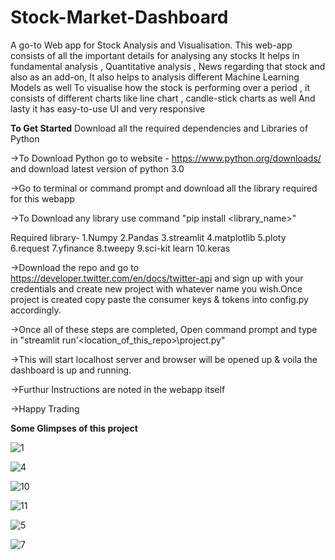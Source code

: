 # Stock-Market-Dashboard
A go-to Web app for Stock Analysis and Visualisation. This web-app consists of all the important details for analysing any stocks
It helps in fundamental analysis , Quantitative analysis , News regarding that stock and also as an add-on, It also helps to analysis  different  Machine Learning  Models as well
To visualise how the stock is performing over a period , it consists of different  charts like line chart , candle-stick charts as well
And lasty it has easy-to-use UI and very responsive 

**To Get Started**
Download all the required dependencies and Libraries of Python 

->To Download Python go to website - https://www.python.org/downloads/ and download  latest version of python 3.0

->Go to terminal  or command prompt and download all the library required for this webapp

->To Download any library use command "pip install <library_name>"

Required library- 
1.Numpy 
2.Pandas
3.streamlit
4.matplotlib
5.ploty
6.request 
7.yfinance
8.tweepy 
9.sci-kit learn
10.keras

->Download  the repo and go to https://developer.twitter.com/en/docs/twitter-api and sign up with your credentials and create new project with whatever name you wish.Once project is created copy paste the consumer  keys & tokens into config.py accordingly.

->Once all of these steps are completed, Open command prompt and type in "streamlit run'<location_of_this_repo>\project.py"

->This will start localhost server and browser will be opened up & voila the dashboard is up and running.

->Furthur Instructions are noted in the webapp itself

->Happy Trading


**Some Glimpses of this project**

![1](https://user-images.githubusercontent.com/58827015/129670253-41ab6708-e612-4fa5-8e7d-cd521335113e.JPG)


![4](https://user-images.githubusercontent.com/58827015/129670288-1e4c0f71-2e9d-4371-b072-0f9c9f35e57d.JPG)


![10](https://user-images.githubusercontent.com/58827015/129670277-83e23c20-fcf9-437d-af83-e566962a593f.JPG)


![11](https://user-images.githubusercontent.com/58827015/129670304-0fef48c7-9be9-48e4-8328-f822bbf67795.JPG)


![5](https://user-images.githubusercontent.com/58827015/129670393-ae21c628-78d8-4dfa-a754-7b66cef32d7f.JPG)


![7](https://user-images.githubusercontent.com/58827015/129670312-4a34738e-1b08-4326-b496-a57cdf48dbd0.JPG)


